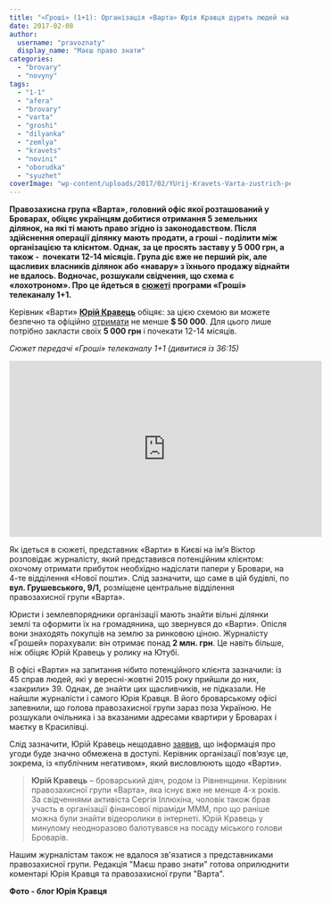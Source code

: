 ```yaml
---
title: "«Гроші» (1+1): Організація «Варта» Юрія Кравця дурить людей на гроші"
date: 2017-02-08
author: 
  username: "pravoznaty"
  display_name: "Маєш право знати"
categories: 
  - "brovary"
  - "novyny"
tags: 
  - "1-1"
  - "afera"
  - "brovary"
  - "varta"
  - "groshi"
  - "dilyanka"
  - "zemlya"
  - "kravets"
  - "novini"
  - "oborudka"
  - "syuzhet"
coverImage: "wp-content/uploads/2017/02/YUrij-Kravets-Varta-zustrich-pensionery-zala.jpg"
---
```


**Правозахисна група «Варта», головний офіс якої розташований у Броварах, обіцяє українцям добитися отримання 5 земельних ділянок, на які ті мають право згідно із законодавством. Після здійснення операції ділянку мають продати, а гроші - поділити між організацією та клієнтом. Однак, за це просять заставу у 5 000 грн, а також -  почекати 12-14 місяців. Група діє вже не перший рік, але щасливих власників ділянок або «навару» з їхнього продажу віднайти не вдалось. Водночас, розшукали свідчення, що схема є «лохотроном». Про це йдеться в** [**сюжеті**](https://www.youtube.com/watch?v=fhxhm9v1t7k#t=2176) **програми «Гроші» телеканалу 1+1.**

Керівник «Варти» [**Юрій Кравець**](https://mpz.brovary.org/author/kravec/) обіцяє: за цією схемою ви можете безпечно та офіційно [отримати](https://www.youtube.com/watch?v=8eFYB-MoWjc) не менше **$ 50 000**. Для цього лише потрібно закласти своїх **5 000 грн** і почекати 12-14 місяців.

_Сюжет передачі «Гроші» телеканалу 1+1 (дивитися із 36:15)_

<iframe src="https://www.youtube.com/embed/fhxhm9v1t7k" width="560" height="315" frameborder="0" allowfullscreen="allowfullscreen"></iframe>

Як ідеться в сюжеті, представник «Варти» в Києві на ім’я Віктор розповідає журналісту, який представився потенційним клієнтом: охочому отримати прибуток необхідно надіслати папери у Бровари, на 4-те відділення «Нової пошти». Слід зазначити, що саме в цій будівлі, по **вул. Грушевського, 9/1,** розміщене центральне відділення правозахисної групи «Варта».

Юристи і землевпорядники організації мають знайти вільні ділянки землі та оформити їх на громадянина, що звернувся до «Варти». Опісля вони знаходять покупців на землю за ринковою ціною. Журналісту «Грошей» порахували: він отримає понад **2 млн. грн**. Це навіть більше, ніж обіцяє Юрій Кравець у ролику на Ютубі.

В офісі «Варти» на запитання нібито потенційного клієнта зазначили: із 45 справ людей, які у вересні-жовтні 2015 року прийшли до них, «закрили» 39. Однак, де знайти цих щасливчиків, не підказали. Не найшли журналісти і самого Юрія Кравця. В його броварському офісі запевнили, що голова правозахисної групи зараз поза Україною. Не розшукали очільника і за вказаними адресами квартири у Броварах і маєтку в Красилівці.

Слід зазначити, Юрій Кравець нещодавно [заявив](https://www.youtube.com/watch?v=UdGFgFqIkvQ), що інформація про угоди буде значно обмежена в доступі. Керівник організації пов’язує це, зокрема, із «публічним негативом», який висловлюють щодо «Варти».

> **Юрій Кравець** – броварський діяч, родом із Рівненщини. Керівник правозахисної групи «Варта», яка існує вже не менше 4-х років. За свідченнями активіста Сергія Іллюхіна, чоловік також брав участь в організації фінансової піраміди МММ, про що раніше можна були знайти відеоролики в інтернеті. Юрій Кравець у минулому неодноразово балотувався на посаду міського голови Броварів.

Нашим журналістам також не вдалося зв'язатися з представниками правозахисної групи. Редакція "Маєш право знати" готова оприлюднити коментарі Юрія Кравця та правозахисної групи "Варта".

**Фото - блог Юрія Кравця**
